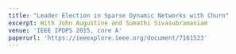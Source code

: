 ```yaml
---
title: "Leader Election in Sparse Dynamic Networks with Churn"
excerpt: With John Augustine and Sumathi Sivasubramaniam
venue: 'IEEE IPDPS 2015, core A'
paperurl: 'https://ieeexplore.ieee.org/document/7161523'
---
```




